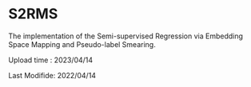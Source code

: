 # S2RMS
The implementation of the Semi-supervised Regression via Embedding Space Mapping and Pseudo-label Smearing.

Upload time : 2023/04/14

Last Modifide: 2022/04/14
